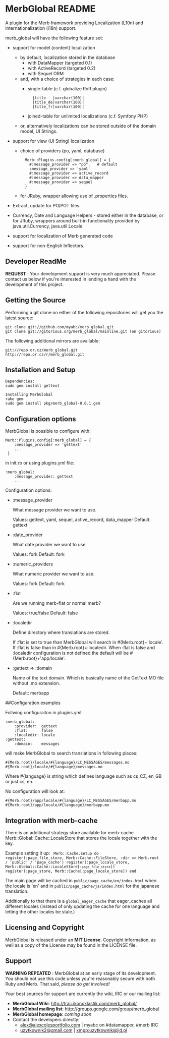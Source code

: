 MerbGlobal README
=================

A plugin for the Merb framework providing Localization (L10n) and 
Internationalization (i18n) support.
 
merb\_global will have the following feature set:

 * support for model (content) localization
    - by default, localization stored in the database
        - with DataMapper   (targeted 0.1)
        - with ActiveRecord (targeted 0.2)
        - with Sequel ORM   
    - and, with a choice of strategies in each case:
        - single-table  (c.f. globalize RoR plugin)
        
                |title   |varchar(100)|
                |title_de|varchar(100)|
                |title_fr|varchar(100)|
                
        - joined-table for unlimited localizations (c.f. Symfony PHP)
    - or, alternatively localizations can be stored outside of the domain 
      model, UI Strings.
        
 * support for view (UI String) localization
    - choice of providers (po, yaml, database)
        
            Merb::Plugins.config[:merb_global] = {
              #:message_provider => "po",   # default
              :message_provider => 'yaml'
              #:message_provider => active_record
              #:message_provider => data_mapper
              #:message_provider => sequel
            }
            
    - for JRuby, wrapper allowing use of .properties files.
    
 * Extract, update for PO/POT files
 * Currency, Date and Language Helpers
        - stored either in the database, or for JRuby, wrappers around
        built-in functionality provided by java.util.Currency, java.util.Locale
        
 * support for localization of Merb generated code
 * support for non-English Inflectors.

Developer ReadMe
----------------

**REQUEST** : Your development support is very much appreciated. Please 
contact us below if you're interested in lending a hand with the development 
of this project.

Getting the Source
------------------

Performing a git clone on either of the following repositories will get you 
the latest source:

    git clone git://github.com/myabc/merb_global.git
    git clone git://gitorious.org/merb_global/mainline.git (on gitorious)

The following additional mirrors are available:

    git://repo.or.cz/merb_global.git
    http://repo.or.cz/r/merb_global.git

Installation and Setup
----------------------

	Dependencies:
	sudo gem install gettext
	
	Installing MerbGlobal
    rake gem
    sudo gem install pkg/merb_global-0.0.1.gem

Configuration options
---------------------

MerbGlobal is possible to configure with:

    Merb::Plugins.config[:merb_global] = {
        :message_provider => 'gettext'
        ...
     }

in init.rb or using plugins.yml file:

    :merb_global:
        :message_provider: gettext
        ...

Configuration options:
 
 * :message_provider
   
   What message provider we want to use.

   Values: gettext, yaml, sequel, active\_record, data\_mapper
   Default: gettext

 * :date_provider
 
   What date provider we want to use.
 
   Values: fork
   Default: fork

 * :numeric_providers

   What numeric provider we want to use.

   Values: fork
   Default: fork

 * :flat

   Are we running merb-flat or normal merb?

   Values: true/false
   Default: false

 * :localedir

   Define directory where translations are stored.

   If :flat is set to true than MerbGlobal will search in #{Merb.root}+'locale'. If :flat is false than in #{Merb.root}+:localedir. When :flat is false and :localedir configuration is not defined the default will be #{Merb.root}+'app/locale'.

 * :gettext => :domain
   
   Name of the text domain. Which is basically name of the GetText MO file without .mo extension.

   Default: merbapp

##Configuration examples

Follwing configuraiton in plugins.yml:

    :merb_global:
        :provider:  gettext
        :flat:      false
        :localedir: locale
	:gettext:
	    :domain:    messages

will make MerbGlobal to search translations in following places:

    #{Merb.root}/locale/#{language}/LC_MESSAGES/messages.mo
    #{Merb.root}/locale/#{language}/messages.mo

Where #{language} is string which defines language such as cs\_CZ, en\_GB or just cs, en.

No configuration will look at:

    #{Merb.root}/app/locale/#{language}/LC_MESSAGES/merbapp.mo
    #{Merb.root}/app/locale/#{language}/merbapp.mo
    
    
Integration with merb-cache
---------------------------

There is an additional strategy store available for merb-cache Merb::Global::Cache::LocaleStore that stores the locale together with the key.

Example setting it up:
<code>
  Merb::Cache.setup do
    register(:page_file_store, Merb::Cache::FileStore, :dir => Merb.root / 'public' / 'page_cache')
    register(:page_locale_store, Merb::Global::Cache::LocaleStore[`:page_file_store`])
    register(:page_store, Merb::Cache[:page_locale_store])
  end
</code>

The main page will be cached in `public/page_cache/en/index.html` when the locale is 'en' and in `public/page_cache/ja/index.html` for the japanese translation.


Additionally to that there is a `global_eager_cache` that eager_caches all different locales (instead of only updating the cache for one language and letting the other locales be stale.)


Licensing and Copyright
-----------------------

MerbGlobal is released under an **MIT License**. Copyright information, as 
well as a copy of the License may be found in the LICENSE file.

Support
-------

**WARNING REPEATED** : MerbGlobal at an early stage of its development. 
You should not use this code unless you're reasonably secure with both Ruby 
and Merb. That said, _please do get involved!_

Your best sources for support are currently the wiki, IRC or our mailing
list:

 * **MerbGlobal Wiki**:         <http://trac.ikonoklastik.com/merb_global/>
 * **MerbGlobal mailing list**: <http://groups.google.com/group/merb_global>
 * **MerbGlobal homepage**: _coming soon_
 * Contact the developers directly:
    - <alex@alexcolesportfolio.com> | myabc on #datamapper, #merb IRC
    - <uzytkownik2@gmail.com> | <xmpp:uzytkownik@jid.pl>
